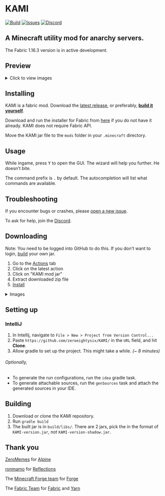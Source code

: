 # KAMI
[![Build](https://github.com/zeroeightysix/KAMI/workflows/Fabric%20mod%20jar%20build/badge.svg)](https://github.com/zeroeightysix/KAMI/actions)
[![Issues](https://img.shields.io/github/issues/zeroeightysix/kami.svg)](https://github.com/zeroeightysix/kami/issues)
[![Discord](https://img.shields.io/badge/chat-on%20discord-brightgreen.svg)](http://discord.gg/9hvwgeg)

## A Minecraft utility mod for anarchy servers.

The Fabric 1.16.3 version is in active development.

## Preview

<details>
 <summary>Click to view images</summary>

 ![GUI](.github/IMAGES/gui.png)

 ![CrystalAura](.github/IMAGES/crystalAura.png)

</details>

## Installing

KAMI is a fabric mod. Download the [latest release](#downloading), or preferably, [**build it yourself**](#building). 

Download and run the installer for Fabric from [here](https://fabricmc.net/use/) if you do not have it already. KAMI does not require Fabric API.

Move the KAMI jar file to the `mods` folder in your `.minecraft` directory.

## Usage

While ingame, press <kbd>Y</kbd> to open the GUI. The wizard will help you further. He doesn't bite.

The command prefix is `.` by default. The autocompletion will list what commands are available.

## Troubleshooting
If you encounter bugs or crashes, please [open a new issue](../../issues/new/choose).

To ask for help, join the [Discord](http://discord.gg/9hvwgeg).

## Downloading

Note: You need to be logged into GitHub to do this. If you don't want to login, [build](#building) your own jar. 

1. Go to the [Actions](https://github.com/zeroeightysix/KAMI/actions) tab
2. Click on the latest action
3. Click on "KAMI mod jar"
4. Extract downloaded zip file
5. [Install](#installing)

<details>
 <summary>Images</summary>

 ![downloading](.github/IMAGES/downloading.png)

</details>

## Setting up

### IntelliJ
1. In Intellij, navigate to `File > New > Project from Version Control...`
2. Paste `https://github.com/zeroeightysix/KAMI/` in the `URL` field, and hit **Clone**.
3. Allow gradle to set up the project. This might take a while. *(~ 8 minutes)*

###### Optionally,
* To generate the run configurations, run the `idea` gradle task.
* To generate attachable sources, run the `genSources` task and attach the generated sources in your IDE.

## Building

1. Download or clone the KAMI repository.
2. Run `gradle build`
3. The built jar is in `build/libs/`. There are 2 jars, pick the in the format of `KAMI-version.jar`, not `KAMI-version-shadow.jar`.


## Thank you
[ZeroMemes](https://github.com/ZeroMemes) for [Alpine](https://github.com/ZeroMemes/Alpine)

[ronmamo](https://github.com/ronmamo/) for [Reflections](https://github.com/ronmamo/reflections)

The [Minecraft Forge team](https://github.com/MinecraftForge) for [Forge](https://files.minecraftforge.net/)

The [Fabric Team](https://github.com/FabricMC) for [Fabric](https://github.com/FabricMC/fabric-loader) and [Yarn](https://github.com/FabricMC/yarn)

